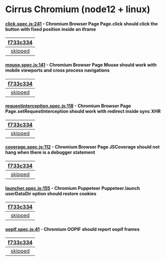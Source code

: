 # Cirrus Chromium (node12 + linux)

#### [click.spec.js:241](https://github.com/GoogleChrome/puppeteer/blob/f733c334dc974114a6b68b6734fd79d60a6ebe0e//test/click.spec.js#L241) - Chromium Browser Page Page.click should click the button with fixed position inside an iframe

| [f733c334](https://cirrus-ci.com/task/6675438800207872) |
| :---: |
| [skipped](https://github.com/GoogleChrome/puppeteer/blob/f733c334dc974114a6b68b6734fd79d60a6ebe0e//test/click.spec.js#L241) |

#### [mouse.spec.js:141](https://github.com/GoogleChrome/puppeteer/blob/f733c334dc974114a6b68b6734fd79d60a6ebe0e//test/mouse.spec.js#L141) - Chromium Browser Page Mouse should work with mobile viewports and cross process navigations

| [f733c334](https://cirrus-ci.com/task/6675438800207872) |
| :---: |
| [skipped](https://github.com/GoogleChrome/puppeteer/blob/f733c334dc974114a6b68b6734fd79d60a6ebe0e//test/mouse.spec.js#L141) |

#### [requestinterception.spec.js:118](https://github.com/GoogleChrome/puppeteer/blob/f733c334dc974114a6b68b6734fd79d60a6ebe0e//test/requestinterception.spec.js#L118) - Chromium Browser Page Page.setRequestInterception should work with redirect inside sync XHR

| [f733c334](https://cirrus-ci.com/task/6675438800207872) |
| :---: |
| [skipped](https://github.com/GoogleChrome/puppeteer/blob/f733c334dc974114a6b68b6734fd79d60a6ebe0e//test/requestinterception.spec.js#L118) |

#### [coverage.spec.js:112](https://github.com/GoogleChrome/puppeteer/blob/f733c334dc974114a6b68b6734fd79d60a6ebe0e//test/coverage.spec.js#L112) - Chromium Browser Page JSCoverage should not hang when there is a debugger statement

| [f733c334](https://cirrus-ci.com/task/6675438800207872) |
| :---: |
| [skipped](https://github.com/GoogleChrome/puppeteer/blob/f733c334dc974114a6b68b6734fd79d60a6ebe0e//test/coverage.spec.js#L112) |

#### [launcher.spec.js:155](https://github.com/GoogleChrome/puppeteer/blob/f733c334dc974114a6b68b6734fd79d60a6ebe0e//test/launcher.spec.js#L155) - Chromium Puppeteer Puppeteer.launch userDataDir option should restore cookies

| [f733c334](https://cirrus-ci.com/task/6675438800207872) |
| :---: |
| [skipped](https://github.com/GoogleChrome/puppeteer/blob/f733c334dc974114a6b68b6734fd79d60a6ebe0e//test/launcher.spec.js#L155) |

#### [oopif.spec.js:41](https://github.com/GoogleChrome/puppeteer/blob/f733c334dc974114a6b68b6734fd79d60a6ebe0e//test/oopif.spec.js#L41) - Chromium OOPIF should report oopif frames

| [f733c334](https://cirrus-ci.com/task/6675438800207872) |
| :---: |
| [skipped](https://github.com/GoogleChrome/puppeteer/blob/f733c334dc974114a6b68b6734fd79d60a6ebe0e//test/oopif.spec.js#L41) |
